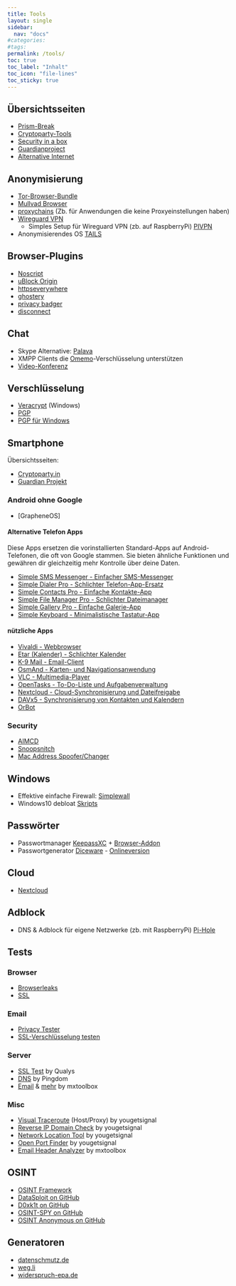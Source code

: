 ```yaml
---
title: Tools
layout: single
sidebar:
  nav: "docs"
#categories:
#tags:
permalink: /tools/
toc: true
toc_label: "Inhalt"
toc_icon: "file-lines"
toc_sticky: true
---
```


## Übersichtsseiten
+ <a href="https://prism-break.org/de/" target="_blank">Prism-Break</a>
+ <a href="https://www.cryptoparty.in/learn/tools" target="_blank">Cryptoparty-Tools</a>
+ <a href="https://securityinabox.org/en/tools" target="_blank">Security in a box</a>
+ <a href="https://guardianproject.info/apps/" target="_blank">Guardianproject</a>
+ <a href="https://github.com/redecentralize/alternative-internet" target="_blank">Alternative Internet</a>

## Anonymisierung
+ <a href="https://www.torproject.org/download/download-easy.html.en" target="_blank">Tor-Browser-Bundle</a>
+ <a href="https://mullvad.net/de/browser">Mullvad Browser</a>
+ <a href="https://github.com/haad/proxychains" target="_blank">proxychains</a> (Zb. für Anwendungen die keine Proxyeinstellungen haben)
+ <a href="https://www.wireguard.com" target="_blank">Wireguard VPN</a>
  + Simples Setup für Wireguard VPN (zb. auf RaspberryPi) <a href="https://www.pivpn.io">PIVPN</a>
+ Anonymisierendes OS <a href="https://tails.net">TAILS</a>

## Browser-Plugins
+ <a href="https://noscript.net/getit" target="_blank"><span class="author-g-tqy5ovrn5oqkm1z122zr">Noscript</span></a>
+ <a href="https://github.com/gorhill/uBlock/" target="_blank"><span class="author-g-tqy5ovrn5oqkm1z122zr">uBlock Origin</span></a>
+ <a href="https://www.eff.org/https-everywhere" target="_blank"><span class="author-g-tqy5ovrn5oqkm1z122zr">httpseverywhere</span></a>
+ <a href="https://www.ghostery.com/" target="_blank"><span class="author-g-z122zt8sdyx6eayfr2jm">ghostery</span></a>
+ <a href="https://www.eff.org/privacybadger" target="_blank">privacy badger</a>
+ <a href="https://disconnect.me/#get-cta" target="_blank">disconnect</a>

## Chat
+ Skype Alternative: <a href="https://palava.tv/" target="_blank">Palava</a>
+ XMPP Clients die <a href="https://omemo.top" target="_blank">Omemo</a>-Verschlüsselung unterstützen
+ [Video-Konferenz](https://meet.jit.si/)

## Verschlüsselung
+ <a href="https://www.veracrypt.fr/" target="_blank">Veracrypt</a> (Windows)
+ <a href="https://www.gnupg.org/index.de.html" target="_blank">PGP</a>
+ <a href="http://www.gpg4win.org/" target="_blank">PGP für Windows</a>

## Smartphone

Übersichtsseiten:
+ <a href="https://www.cryptoparty.in/learn/tools#mobile_phone" target="_blank">Cryptoparty.in</a>
+ <a href="https://guardianproject.info/apps/" target="_blank">Guardian Projekt</a>

### Android ohne Google

+ [GrapheneOS]

#### Alternative Telefon Apps

Diese Apps ersetzen die vorinstallierten Standard-Apps auf Android-Telefonen, die oft von Google stammen. Sie bieten ähnliche Funktionen und gewähren dir gleichzeitig mehr Kontrolle über deine Daten.
        
- [Simple SMS Messenger - Einfacher SMS-Messenger](https://f-droid.org/packages/com.simplemobiletools.messaging.pro/)
- [Simple Dialer Pro - Schlichter Telefon-App-Ersatz](https://f-droid.org/packages/com.simplemobiletools.dialer.pro/)
- [Simple Contacts Pro - Einfache Kontakte-App](https://f-droid.org/packages/com.simplemobiletools.contacts.pro/)
- [Simple File Manager Pro - Schlichter Dateimanager](https://f-droid.org/packages/com.simplemobiletools.filemanager.pro/)
- [Simple Gallery Pro - Einfache Galerie-App](https://f-droid.org/packages/com.simplemobiletools.gallery.pro/)
- [Simple Keyboard - Minimalistische Tastatur-App](https://f-droid.org/packages/rkr.simplekeyboard.inputmethod/)

#### nützliche Apps

- [Vivaldi - Webbrowser](https://f-droid.org/packages/com.vivaldi.browser/)
- [Etar (Kalender) - Schlichter Kalender](https://f-droid.org/packages/ws.xsoh.etar/)
- [K-9 Mail - Email-Client](https://f-droid.org/packages/com.fsck.k9/)
- [OsmAnd - Karten- und Navigationsanwendung](https://f-droid.org/packages/net.osmand.plus/)
- [VLC - Multimedia-Player](https://f-droid.org/packages/org.videolan.vlc/)
- [OpenTasks - To-Do-Liste und Aufgabenverwaltung](https://f-droid.org/packages/org.dmfs.tasks/)
- [Nextcloud - Cloud-Synchronisierung und Dateifreigabe](https://f-droid.org/packages/com.nextcloud.client/)
- [DAVx5 - Synchronisierung von Kontakten und Kalendern](https://f-droid.org/packages/at.bitfire.davdroid/)
- [OrBot](https://orbot.app)

### Security

+ <a href="https://github.com/CellularPrivacy/Android-IMSI-Catcher-Detector/wiki/Recommendations" target="_blank">AIMCD</a>
+ <a href="https://opensource.srlabs.de/projects/snoopsnitch" target="_blank">Snoopsnitch</a>
+ <a href="https://github.com/KillAllSnitches/macster">Mac Address Spoofer/Changer</a>

## Windows
+ Effektive einfache Firewall: <a href="https://github.com/henrypp/simplewall">Simplewall</a>
+ Windows10 debloat <a href="https://github.com/W4RH4WK/Debloat-Windows-10">Skripts</a>

## Passwörter
+ Passwortmanager <a href="https://keepassxc.org">KeepassXC</a> + <a href="https://keepassxc.org/docs/KeePassXC_Gettingfile-linested#_install_the_browser_extension">Browser-Addon</a>
+ Passwortgenerator <a href="https://diceware.dmuth.org">Diceware</a> - <a href="https://diceware.rempe.us/#eff">Onlineversion</a>

## Cloud
+ [Nextcloud](https://nextcloud.com/)

## Adblock
+ DNS & Adblock für eigene Netzwerke (zb. mit RaspberryPi) <a href="https://pi-hole.net">Pi-Hole</a>

## Tests

### Browser
+ <a href="https://browserleaks.com/">Browserleaks</a>
+ <a href="https://www.ssllabs.com/ssltest/viewMyClient.html" target="_blank">SSL</a>

### Email
+ <a href="https://emailprivacytester.com/" target="_blank">Privacy Tester</a>
+ <a href="https://www.checktls.com/" target="_blank">SSL-Verschlüsselung testen</a>

### Server
+ <a href="https://www.ssllabs.com/ssltest/analyze.html" target="_blank">SSL Test</a> by Qualys
+ <a href="http://dnscheck.pingdom.com/" target="_blank">DNS</a> by Pingdom
+ <a href="https://mxtoolbox.com/NetworkTools.aspx" target="_blank">Email</a> &amp; <a href="https://mxtoolbox.com/SuperTool.aspx" target="_blank">mehr</a> by mxtoolbox

### Misc
+ <a href="http://www.yougetsignal.com/tools/visual-tracert/" target="_blank">Visual Traceroute</a> (Host/Proxy) by yougetsignal
+ <a href="http://www.yougetsignal.com/tools/web-sites-on-web-server/" target="_blank">Reverse IP Domain Check</a> by yougetsignal
+ <a href="http://www.yougetsignal.com/tools/network-location/" target="_blank">Network Location Tool</a> by yougetsignal
+ <a href="http://www.yougetsignal.com/tools/open-ports/" target="_blank">Open Port Finder</a> by yougetsignal
+ <a href="https://mxtoolbox.com/EmailHeaders.aspx" target="_blank">Email Header Analyzer</a> by mxtoolbox

## OSINT

- [OSINT Framework](http://osintframework.com)
- [DataSploit on GitHub](https://github.com/DataSploit/datasploit)
- [D0xk1t on GitHub](https://github.com/mrpnkt/D0xk1t)
- [OSINT-SPY on GitHub](https://github.com/SharadKumar97/OSINT-SPY)
- [OSINT Anonymous on GitHub](https://github.com/CScorza/OSINTAnonymous)

## Generatoren

+ <a href="https://www.datenschmutz.de/cgi-bin/auskunft" target="_blank">datenschmutz.de</a>
+ [weg.li](https://www.weg.li/)
+ [widerspruch-epa.de](https://widerspruch-epa.de/widerspruchs-generator/)

